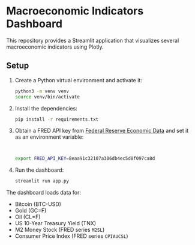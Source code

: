 # Macroeconomic Indicators Dashboard

This repository provides a Streamlit application that visualizes several macroeconomic indicators using Plotly.

## Setup

1. Create a Python virtual environment and activate it:
   ```bash
   python3 -m venv venv
   source venv/bin/activate
   ```
2. Install the dependencies:
   ```bash
   pip install -r requirements.txt
   ```
3. Obtain a FRED API key from [Federal Reserve Economic Data](https://fred.stlouisfed.org/) and set it as an environment variable:
   ```bash


   export FRED_API_KEY=8eaa91c32107a306db4ec5d8f097ca8d


   ```
4. Run the dashboard:
   ```bash
   streamlit run app.py
   ```

The dashboard loads data for:
- Bitcoin (BTC-USD)
- Gold (GC=F)
- Oil (CL=F)
- US 10-Year Treasury Yield (TNX)
- M2 Money Stock (FRED series `M2SL`)
- Consumer Price Index (FRED series `CPIAUCSL`)
